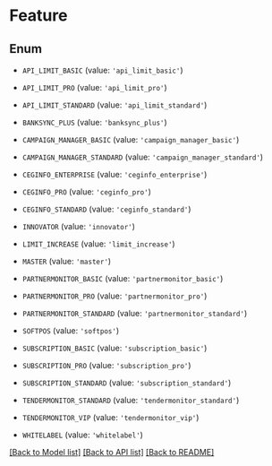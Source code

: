 # Feature


## Enum

* `API_LIMIT_BASIC` (value: `'api_limit_basic'`)

* `API_LIMIT_PRO` (value: `'api_limit_pro'`)

* `API_LIMIT_STANDARD` (value: `'api_limit_standard'`)

* `BANKSYNC_PLUS` (value: `'banksync_plus'`)

* `CAMPAIGN_MANAGER_BASIC` (value: `'campaign_manager_basic'`)

* `CAMPAIGN_MANAGER_STANDARD` (value: `'campaign_manager_standard'`)

* `CEGINFO_ENTERPRISE` (value: `'ceginfo_enterprise'`)

* `CEGINFO_PRO` (value: `'ceginfo_pro'`)

* `CEGINFO_STANDARD` (value: `'ceginfo_standard'`)

* `INNOVATOR` (value: `'innovator'`)

* `LIMIT_INCREASE` (value: `'limit_increase'`)

* `MASTER` (value: `'master'`)

* `PARTNERMONITOR_BASIC` (value: `'partnermonitor_basic'`)

* `PARTNERMONITOR_PRO` (value: `'partnermonitor_pro'`)

* `PARTNERMONITOR_STANDARD` (value: `'partnermonitor_standard'`)

* `SOFTPOS` (value: `'softpos'`)

* `SUBSCRIPTION_BASIC` (value: `'subscription_basic'`)

* `SUBSCRIPTION_PRO` (value: `'subscription_pro'`)

* `SUBSCRIPTION_STANDARD` (value: `'subscription_standard'`)

* `TENDERMONITOR_STANDARD` (value: `'tendermonitor_standard'`)

* `TENDERMONITOR_VIP` (value: `'tendermonitor_vip'`)

* `WHITELABEL` (value: `'whitelabel'`)

[[Back to Model list]](../README.md#documentation-for-models) [[Back to API list]](../README.md#documentation-for-api-endpoints) [[Back to README]](../README.md)


